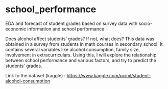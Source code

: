 # school_performance
EDA and forecast of student grades based on survey data with socio-economic information and school performance

Does alcohol affect students’ grades? If not, what does? 
This data was obtained in a survey from students in math courses in secondary school. 
It contains several variables like alcohol consumption, family size, involvement in extracurriculars.
Using this, I will explore the relationship between school performance and various factors, and try to predict the students' grades.


Link to the dataset (kaggle) : https://www.kaggle.com/uciml/student-alcohol-consumption
